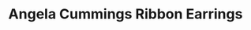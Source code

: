 ---
title: Angela Cummings Ribbon Earrings
description: |
  Sculpted ribbons set with Diamonds curve gracefully to reveal exquisite Baroque Pearls in these precious, dimensional earrings.
specs: |
  18.4 - 15.4mm South Sea Cultured Pearl Drops with 1.24 carats of White Diamonds, set in Platinum and 18K Yellow Gold.
images:
  - angela-cummings-for-assael-ribbon-earrings.png
category: Angela Cummings
order: 10
tags:
  - earrings
---